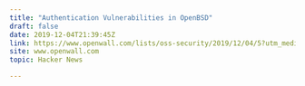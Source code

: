 ```yaml
---
title: "Authentication Vulnerabilities in OpenBSD"
draft: false
date: 2019-12-04T21:39:45Z
link: https://www.openwall.com/lists/oss-security/2019/12/04/5?utm_medium=RSS&utm_source=hune
site: www.openwall.com
topic: Hacker News  

---
```

